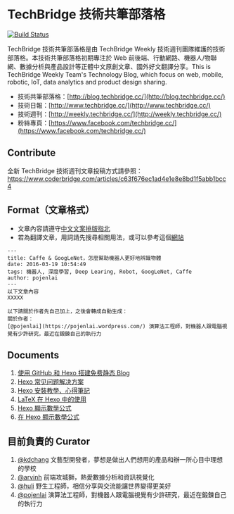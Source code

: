 # TechBridge 技術共筆部落格

[![Build Status](https://travis-ci.org/TechBridgeWeekly/blog-starter-kit.svg?branch=master)](https://travis-ci.org/TechBridgeWeekly/blog-starter-kit)

TechBridge 技術共筆部落格是由 TechBridge Weekly 技術週刊團隊維護的技術部落格。本技術共筆部落格初期專注於 Web 前後端、行動網路、機器人/物聯網、數據分析與產品設計等正體中文原創文章、國外好文翻譯分享。This is TechBridge Weekly Team's Technology Blog, which focus on web, mobile, robotic, IoT, data analytics and product design sharing.

- 技術共筆部落格：[http://blog.techbridge.cc/](http://blog.techbridge.cc/)
- 技術日報：[http://www.techbridge.cc/](http://www.techbridge.cc/)
- 技術週刊：[http://weekly.techbridge.cc/](http://weekly.techbridge.cc/)
- 粉絲專頁：[https://www.facebook.com/techbridge.cc/](https://www.facebook.com/techbridge.cc/)

## Contribute

全新 TechBridge 技術週刊文章投稿方式請參照：
https://www.coderbridge.com/articles/c63f676ec1ad4e1e8e8bd1f5abb1bcc4

## Format（文章格式）

- 文章內容請遵守[中文文案排版指北](https://github.com/sparanoid/chinese-copywriting-guidelines)
- 若為翻譯文章，用詞請先搜尋相關用法，或可以參考這個[網站](http://jjhou.boolan.com/terms.htm)

```
---
title: Caffe & GoogLeNet，怎麼幫助機器人更好地辨識物體
date: 2016-03-19 10:54:49
tags: 機器人, 深度學習, Deep Learing, Robot, GoogLeNet, Caffe
author: pojenlai
---
以下文章內容
XXXXX

以下請關於作者先自己加上，之後會轉成自動生成：
關於作者：
[@pojenlai](https://pojenlai.wordpress.com/) 演算法工程師，對機器人跟電腦視覺有少許研究，最近在鍛鍊自己的執行力

```

## Documents

1. [使用 GitHub 和 Hexo 搭建免费静态 Blog](http://wsgzao.github.io/post/hexo-guide/)
2. [Hexo 常见问题解决方案](https://xuanwo.org/2014/08/14/hexo-usual-problem/)
3. [Hexo 安裝教學、心得筆記](https://wwssllabcd.github.io/blog/2014/12/22/how-to-install-hexo/)
4. [LaTeX 在 Hexo 中的使用](https://fsh0524.github.io/2016/03/03/LaTeX-in-Hexo/)
5. [Hexo 顯示數學公式](https://mousyball.github.io/2017/01/01/mathjax-support/)
6. [在 Hexo 顯示數學公式](https://dtes8617.github.io/2018/01/24/%E5%9C%A8Hexo%E9%A1%AF%E7%A4%BA%E6%95%B8%E5%AD%B8%E5%85%AC%E5%BC%8F/)

## 目前負責的 Curator

1. [@kdchang](http://tech.kdchang.net) 文藝型開發者，夢想是做出人們想用的產品和辦一所心目中理想的學校
2. [@arvinh](http://blog.arvinh.info/about) 前端攻城獅，熱愛數據分析和資訊視覺化
3. [@huli](http://huli.logdown.com) 野生工程師，相信分享與交流能讓世界變得更美好
4. [@pojenlai](https://pojenlai.wordpress.com/) 演算法工程師，對機器人跟電腦視覺有少許研究，最近在鍛鍊自己的執行力

